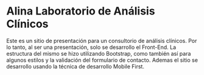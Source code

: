 # Alina Laboratorio de Análisis Clínicos
Este es un sitio de presentación para un consultorio de análisis clínicos. Por lo tanto, al ser una presentación, solo se desarrollo el Front-End.
La estructura del mismo se hizo utilizando Bootstrap, como también así para algunos estilos y la validación del formulario de contacto.
Ademas el sitio se desarrollo usando la técnica de desarrollo Mobile First.
